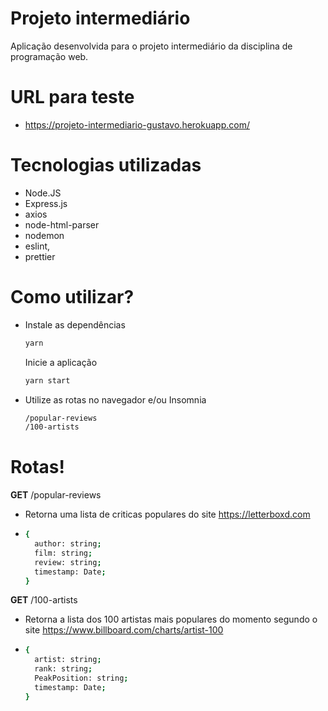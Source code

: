 # Projeto intermediário

Aplicação desenvolvida para o projeto intermediário da disciplina de programação web.

# URL para teste
- https://projeto-intermediario-gustavo.herokuapp.com/

# Tecnologias utilizadas
  - Node.JS
  - Express.js
  - axios
  - node-html-parser
  - nodemon
  - eslint,
  - prettier

# Como utilizar?

  - Instale as dependências
    ```sh
    yarn
    ```
    Inicie a aplicação
    ```sh
    yarn start
    ```
  - Utilize as rotas no navegador e/ou Insomnia
    ```sh
    /popular-reviews
    /100-artists
    ```

# Rotas!

**GET** /popular-reviews
  - Retorna uma lista de criticas populares do site https://letterboxd.com
  - ```sh
    {
      author: string;
      film: string;
      review: string;
      timestamp: Date;
    }
    ```

**GET** /100-artists
  - Retorna a lista dos 100 artistas mais populares do momento segundo o site https://www.billboard.com/charts/artist-100
  - ```sh
    {
      artist: string;
      rank: string;
      PeakPosition: string;
      timestamp: Date;
    }
    ```
